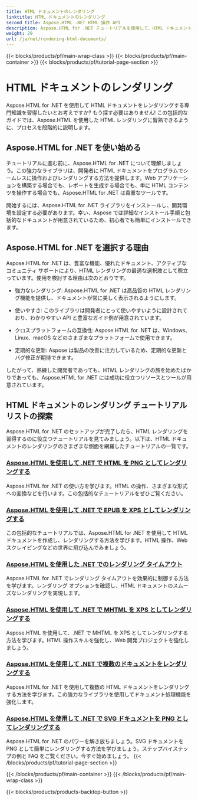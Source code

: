 ```yaml
---
title: HTML ドキュメントのレンダリング
linktitle: HTML ドキュメントのレンダリング
second_title: Aspose.HTML .NET HTML 操作 API
description: Aspose.HTML for .NET チュートリアルを使用して、HTML ドキュメントを簡単にレンダリングする方法を学びます。HTML レンダリングをマスターするための包括的なチュートリアルのリストをご覧ください。
weight: 29
url: /ja/net/rendering-html-documents/
---
```


{{< blocks/products/pf/main-wrap-class >}}
{{< blocks/products/pf/main-container >}}
{{< blocks/products/pf/tutorial-page-section >}}

# HTML ドキュメントのレンダリング


Aspose.HTML for .NET を使用して HTML ドキュメントをレンダリングする専門知識を習得したいとお考えですか? もう探す必要はありません! この包括的なガイドでは、Aspose.HTML を使用した HTML レンダリングに習熟できるように、プロセスを段階的に説明します。

## Aspose.HTML for .NET を使い始める

チュートリアルに進む前に、Aspose.HTML for .NET について理解しましょう。この強力なライブラリは、開発者に HTML ドキュメントをプログラムでシームレスに操作およびレンダリングする方法を提供します。Web アプリケーションを構築する場合でも、レポートを生成する場合でも、単に HTML コンテンツを操作する場合でも、Aspose.HTML for .NET は貴重なツールです。

開始するには、Aspose.HTML for .NET ライブラリをインストールし、開発環境を設定する必要があります。幸い、Aspose では詳細なインストール手順と包括的なドキュメントが用意されているため、初心者でも簡単にインストールできます。

## Aspose.HTML for .NET を選択する理由

Aspose.HTML for .NET は、豊富な機能、優れたドキュメント、アクティブなコミュニティ サポートにより、HTML レンダリングの最適な選択肢として際立っています。使用を検討する理由は次のとおりです。

- 強力なレンダリング: Aspose.HTML for .NET は高品質の HTML レンダリング機能を提供し、ドキュメントが常に美しく表示されるようにします。

- 使いやすさ: このライブラリは開発者にとって使いやすいように設計されており、わかりやすい API と豊富なガイド例が用意されています。

- クロスプラットフォームの互換性: Aspose.HTML for .NET は、Windows、Linux、macOS などのさまざまなプラットフォームで使用できます。

- 定期的な更新: Aspose は製品の改善に注力しているため、定期的な更新とバグ修正が期待できます。

したがって、熟練した開発者であっても、HTML レンダリングの旅を始めたばかりであっても、Aspose.HTML for .NET には成功に役立つリソースとツールが用意されています。

## HTML ドキュメントのレンダリング チュートリアル リストの探索

Aspose.HTML for .NET のセットアップが完了したら、HTML レンダリングを習得するのに役立つチュートリアルを見てみましょう。以下は、HTML ドキュメントのレンダリングのさまざまな側面を網羅したチュートリアルの一覧です。

### [Aspose.HTML を使用して .NET で HTML を PNG としてレンダリングする](./render-html-as-png/)
Aspose.HTML for .NET の使い方を学びます。HTML の操作、さまざまな形式への変換などを行います。この包括的なチュートリアルをぜひご覧ください。
### [Aspose.HTML を使用して .NET で EPUB を XPS としてレンダリングする](./render-epub-as-xps/)
この包括的なチュートリアルでは、Aspose.HTML for .NET を使用して HTML ドキュメントを作成し、レンダリングする方法を学びます。HTML 操作、Web スクレイピングなどの世界に飛び込んでみましょう。
### [Aspose.HTML を使用した .NET でのレンダリング タイムアウト](./rendering-timeout/)
Aspose.HTML for .NET でレンダリング タイムアウトを効果的に制御する方法を学びます。レンダリング オプションを確認し、HTML ドキュメントのスムーズなレンダリングを実現します。
### [Aspose.HTML を使用して .NET で MHTML を XPS としてレンダリングする](./render-mhtml-as-xps/)
 Aspose.HTML を使用して、.NET で MHTML を XPS としてレンダリングする方法を学びます。HTML 操作スキルを強化し、Web 開発プロジェクトを強化しましょう。
### [Aspose.HTML を使用して .NET で複数のドキュメントをレンダリングする](./render-multiple-documents/)
Aspose.HTML for .NET を使用して複数の HTML ドキュメントをレンダリングする方法を学びます。この強力なライブラリを使用してドキュメント処理機能を強化します。
### [Aspose.HTML を使用して .NET で SVG ドキュメントを PNG としてレンダリングする](./render-svg-doc-as-png/)
Aspose.HTML for .NET のパワーを解き放ちましょう。SVG ドキュメントを PNG として簡単にレンダリングする方法を学びましょう。ステップバイステップの例と FAQ をご覧ください。今すぐ始めましょう。
{{< /blocks/products/pf/tutorial-page-section >}}

{{< /blocks/products/pf/main-container >}}
{{< /blocks/products/pf/main-wrap-class >}}

{{< blocks/products/products-backtop-button >}}
